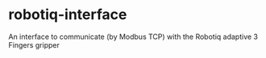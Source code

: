 # robotiq-interface
An interface to communicate (by Modbus TCP) with the Robotiq adaptive 3 Fingers gripper 
